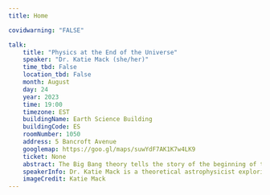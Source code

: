 ```yaml
---
title: Home

covidwarning: "FALSE"

talk:
    title: "Physics at the End of the Universe"
    speaker: "Dr. Katie Mack (she/her)"
    time_tbd: False
    location_tbd: False
    month: August
    day: 24
    year: 2023
    time: 19:00
    timezone: EST
    buildingName: Earth Science Building
    buildingCode: ES
    roomNumber: 1050
    address: 5 Bancroft Avenue
    googlemap: https://goo.gl/maps/suwYdF7AK1K7w4LK9
    ticket: None
    abstract: The Big Bang theory tells the story of the beginning of the Universe, our cosmic home for the last 13.8 billion years. But how does the story end? I’ll share what modern astrophysics tells us about the ultimate fate of the cosmos, and what the catastrophic destruction of all reality would look like to anyone still around to see it.
    speakerInfo: Dr. Katie Mack is a theoretical astrophysicist exploring a range of questions in cosmology, the study of the universe from beginning to end. She currently holds the position of Hawking Chair in Cosmology and Science Communication at the Perimeter Institute for Theoretical Physics, where she carries out research on dark matter and the early universe and works to make physics more accessible to the general public. She is the author of the book “The End of Everything (Astrophysically Speaking)” and has written for a number of popular publications, such as Scientific American, Slate, Sky & Telescope, Time, and Cosmos magazine. She can be found on Twitter as @AstroKatie.
    imageCredit: Katie Mack
---
```


